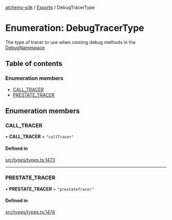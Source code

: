 [alchemy-sdk](../README.md) / [Exports](../modules.md) / DebugTracerType

# Enumeration: DebugTracerType

The type of tracer to use when running debug methods in the
[DebugNamespace](../classes/DebugNamespace.md).

## Table of contents

### Enumeration members

- [CALL\_TRACER](DebugTracerType.md#call_tracer)
- [PRESTATE\_TRACER](DebugTracerType.md#prestate_tracer)

## Enumeration members

### CALL\_TRACER

• **CALL\_TRACER** = `"callTracer"`

#### Defined in

[src/types/types.ts:1473](https://github.com/alchemyplatform/alchemy-sdk-js/blob/8f119ad1/src/types/types.ts#L1473)

___

### PRESTATE\_TRACER

• **PRESTATE\_TRACER** = `"prestateTracer"`

#### Defined in

[src/types/types.ts:1474](https://github.com/alchemyplatform/alchemy-sdk-js/blob/8f119ad1/src/types/types.ts#L1474)
